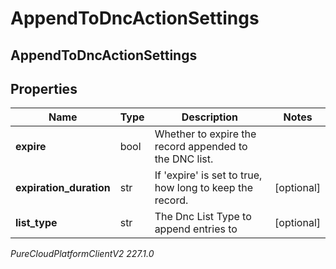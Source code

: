 # AppendToDncActionSettings

## AppendToDncActionSettings

## Properties

|Name | Type | Description | Notes|
|------------ | ------------- | ------------- | -------------|
| **expire** | bool | Whether to expire the record appended to the DNC list. | |
| **expiration_duration** | str | If &#39;expire&#39; is set to true, how long to keep the record. | [optional] |
| **list_type** | str | The Dnc List Type to append entries to | [optional] |



_PureCloudPlatformClientV2 227.1.0_
